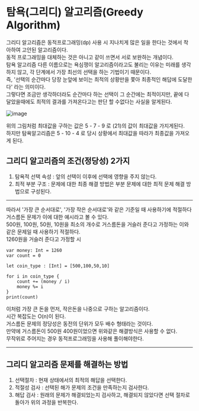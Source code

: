# 탐욕(그리디) 알고리즘(Greedy Algorithm)
그리디 알고리즘은 동적프로그래밍(dp) 사용 시 지나치게 많은 일을 한다는 것에서 착아하여 고안된 알고리즘이다.   
동적 프로그래밍을 대체하는 것은 아니고 같이 쓰면서 서로 보완하는 개념이다.   
탐욕 알고리즘 다른 이름으로는 욕심쟁이 알고리즘이라고도 불리는 이유는 미래를 생각하지 않고, 각 단계에서 가장 최선의 선택을 하는 기법이기 때문이다.   
즉, '선택의 순간마다 당장 눈앞에 보이는 최적의 상황만을 쫓아 최종적인 해답에 도달한다' 라는 의미이다.   
그렇다면 조금만 생각하더라도 순간마다 하는 선택이 그 순간에는 최적이지만, 끝에 다달았을때에도 최적의 결과를 가져온다고는 판단 할 수없다는 사실을 알게된다.   
   
![image](https://user-images.githubusercontent.com/60501045/220325035-789ec9e2-29c2-4b0c-9279-1df93f59b5b5.png)   
   
위의 그림처럼 최대값을 구하는 값은 5 - 7 - 9 로 (21)의 값이 최대값을 가지게된다.   
하지만 탐욕알고리즘은 5 - 10 - 4 로 당시 상황에서 최대값을 따라가 최종값을 가져오게 된다.   

## 그리디 알고리즘의 조건(정당성) 2가지
1. 탐욕적 선택 속성 : 앞의 선택이 이후에 선택에 영향을 주지 않는다.
2. 최적 부분 구조 : 문제에 대한 최종 해결 방법은 부분 문제에 대한 최적 문제 해결 방법으로 구성된다.   

***
따라서 '가장 큰 순서대로', '가장 작은 순서대로'와 같은 기준일 때 사용하기에 적절하다   
거스름돈 문제가 이에 대한 예시라고 볼 수 있다.   
500원, 100원, 50원, 10원을 최소의 개수로 거스름돈을 거슬러 준다고 가정하는 이와 같은 문제일 때 사용하기 적절하다.   
1260원을 거슬러 준다고 가정할 시   
```
var money: Int = 1260
var count = 0

let coin_type : [Int] = [500,100,50,10]

for i in coin_type {
	count += (money / i)
	money %= i
}
print(count)
```
이처럼 가장 큰 돈을 먼저, 작은돈을 나중으로 구하는 알고리즘이다.   
시간 복잡도는 O(n)이 된다.   
거스름돈 문제의 정당성은 동전의 단위가 모두 배수 형태라는 것이다.   
만약에 거스름돈이 500원 400원이었으면 위와같은 해결방식은 사용할 수 없다.   
무작위로 주어지는 경우 동적프로그래밍을 사용해 풀이해야한다.   
***
   
## 그리디 알고리즘 문제를 해결하는 방법
1. 선택절차 : 현재 상태에서의 최적의 해답을 선택한다.
2. 적절성 검사 : 선택된 해가 문제의 조건을 만족하는지 검사한다.
3. 해답 검사 : 원래의 문제가 해결되었는지 검사하고, 해결되지 않았다면 선택 절차로 돌아가 위의 과정을 반복한다.
